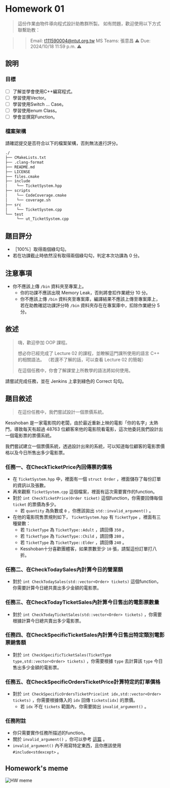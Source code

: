 # Homework 01

> 這份作業由物件導向程式設計助教群所製。
> 如有問題，歡迎使用以下方式聯繫助教：

>> Email: t111590004@ntut.org.tw
>> MS Teams: 張意昌
⚠️ Due: 2024/10/18 11:59 p.m.  ⚠️



## 說明

### 目標

- [ ] 了解並學會使用C++編寫程式。
- [ ] 學習使用Vector。
- [ ] 學習使用Switch ... Case。
- [ ] 學習使用enum Class。
- [ ] 學會並撰寫Function。

### 檔案架構

請確認提交是否符合以下的檔案架構，否則無法進行評分。

```txt
./
├── CMakeLists.txt
├── .clang-format
├── README.md
├── LICENSE
├── files.cmake
├── include
│    └── TicketSystem.hpp
├── scripts
│    └── CodeCoverage.cmake
│    └── coverage.sh
├── src
│    └── TicketSystem.cpp
└── test
     └── ut_TicketSystem.cpp
```



## 題目評分

- ［100%］取得兩個綠勾勾。
- 若在功課截止時依然沒有取得兩個綠勾勾，判定本次功課為 0 分。
## 注意事項

- 你不應該上傳 `/bin` 資料夾至專案上。
  - 你的功課不應該出現 Memory Leak，否則將會扣作業總分 10 分。
  - 你不應該上傳 `/bin` 資料夾至專案庫，編譯結果不應該上傳至專案庫上，若在助教確認功課評分時 `/bin` 資料夾存在在專案庫中，扣除作業總分 5 分。

## 敘述

> 嗨，歡迎參加 OOP 課程。
>
> 想必你已經完成了 Lecture 02 的課程，並瞭解這門課所使用的語言 C++ 的相關語法。
> （若還不了解的話，可以查看 Lecture 02 的簡報）
>
> 在這個任務中，你會了解課堂上所教學的語法將如何使用。

請嘗試完成任務，並在 Jenkins 上拿到綠色的 Correct 勾勾。

## 題目敘述

> 在這份任務中，我們嘗試設計一個票價系統。

Kesshoban 是一家電影院的老闆，由於最近重新上映的電影「你的名字」太熱門，導致每天有超過 48763 位顧客來他的電影院看電影，這次他委託我們設計出一個電影票的票價系統。

我們嘗試建立一個票價系統，透過設計出來的系統，可以知道每位顧客的電影票價格以及今日所售出多少電影票。

### 任務一、在CheckTicketPrice內回傳票的價格

- 在 `TicketSystem.hpp` 中，裡面有一個 `struct Order` ，裡面儲存了每份訂單的資訊以及張數。
- 再來觀察 `TicketSystem.cpp` 這個檔案，裡面有這次需要實作的function。
- 對於 `int CheckTicketPrice(Order ticket)` 這個function，你需要回傳每個 `ticket` 的票價為多少。
  - 若 `quantity` 為負數或 `0` ，你應該拋出 `std::invalid_argument()` 。
- 在他的電影院售票規則如下， `TicketSystem.hpp` 有 `TicketType` ，裡面有三種變數：
  - 若 `TicketType` 為 `TicketType::Adult` ，請回傳 `350` 。
  - 若 `TicketType` 為 `TicketType::Child` ，請回傳 `280` 。
  - 若 `TicketType` 為 `TicketType::Elder` ，請回傳 `240` 。
  - Kesshoban十分喜歡團體客，如果票數至少 `10` 張，請幫這份訂單打八折。

### 任務二、在CheckTodaySales內計算今日的營業額

- 對於 `int CheckTodaySales(std::vector<Order> tickets)` 這個function，你需要計算今日總共賣出多少金額的電影票。

### 任務三、在CheckTodayTicketSales內計算今日售出的電影票數量

- 對於 `int CheckTodayTicketSales(std::vector<Order> tickets)` ，你需要根據計算今日總共賣出多少電影票。

### 任務四、在CheckSpecificTicketSales內計算今日售出特定類別電影票銷售額

- 對於 `int CheckSpecificTicketSales(TicketType type,std::vector<Order> tickets)` ，你需要根據 `type` 去計算該 `type` 今日售出多少金額的電影票。

### 任務五、在CheckSpecificOrdersTicketPrice計算特定的訂單價格

- 對於 `int CheckSpecificOrdersTicketPrice(int idx,std::vector<Order> tickets)` ，你需要根據傳入的 `idx` 回傳 `tickets[idx]` 的票價。
  - 若 `idx` 不在 `tickets` 範圍內，你需要拋出 `invalid_argument()` 。

### 任務附註

- 你只需要實作任務所描述的function。
- 關於 `invalid_argument()` ，你可以參考 [這篇](https://en.cppreference.com/w/cpp/error/invalid_argument) 。
- `invalid_argument()` 內不用寫特定東西，且你應該使用 `#include<stdexcept>` 。

## Homework's meme

![HW meme](https://hackmd.io/_uploads/BJetVfnAA.gif)